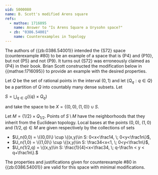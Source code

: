 ```yaml
---
uid: S000080
name: B. Scott's modified Arens square
refs:
  - mathse: 1716095
    name: Answer to "Is Arens Square a Urysohn space?"
  - zb: "0386.54001"
    name: Counterexamples in Topology
---
```


The authors of {{zb:0386.54001}} intended the {S72} space (counterexample #80) to be an example of a space that is {P4} and {P10}, but not {P5} and not {P9}.  It turns out {S72} was erroneously claimed as {P4} in their book.  Brian Scott constructed the modification below in {{mathse:1716095}} to provide an example with the desired properties.

Let $Q$ be the set of rational points in the interval $(0,1)$ and let $\{Q_q:q\in Q\}$ be a partition of $Q$ into countably many dense subsets. Let

$S=\bigcup_{q\in Q}(\{q\}\times Q_q)$

and take the space to be $X=\{(0,0),(1,0)\}\cup S$.

Let $M=\{1/2\}\times Q_{1/2}$. Points of $S\setminus M$ have the neighborhoods that they inherit from the Euclidean topology.  Local bases at the points $(0,0)$, $(1,0)$ and $(1/2,q)\in M$ are given respectively by the collections of sets
- $U_n(0,0) = \{(0,0)\} \cup \{(x,y)\in S: 0<x<\frac14, \; 0<y<\frac1n\}$,
- $U_n(1,0) = \{(1,0)\} \cup \{(x,y)\in S: \frac34<x<1, \; 0<y<\frac1n\}$,
- $U_n(1/2,q) = \{(x,y)\in S: \frac{1}{4}<x<\frac34, \; q-\frac1n < y < q+\frac1n\}.$

The properties and justifications given for counterexample #80 in {{zb:0386.54001}} are valid for this space with minimal modifications.
